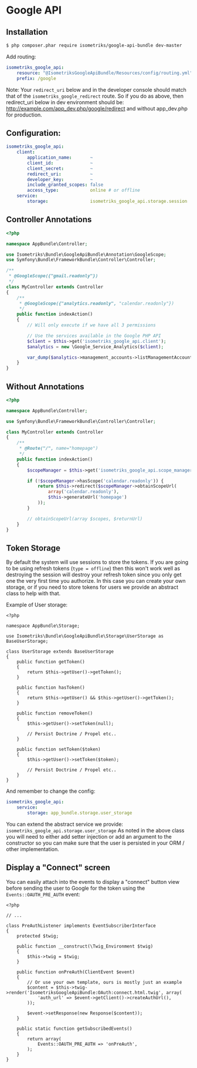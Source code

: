 Google API
==========

Installation
------------

``` bash
$ php composer.phar require isometriks/google-api-bundle dev-master
```

Add routing:

```yaml
isometriks_google_api:
    resource: "@IsometriksGoogleApiBundle/Resources/config/routing.yml"
    prefix: /google
```

Note: Your `redirect_uri` below and in the developer console should match
that of the `isometriks_google_redirect` route. So if you do as above, then
redirect_uri below in dev environment should be:
http://example.com/app_dev.php/google/redirect and without app_dev.php for
production.

Configuration:
--------------

```yaml
isometriks_google_api:
    client:
        application_name:       ~
        client_id:              ~
        client_secret:          ~
        redirect_uri:           ~
        developer_key:          ~
        include_granted_scopes: false
        access_type:            online # or offline
    service:
        storage:                isometriks_google_api.storage.session
```

Controller Annotations
----------------------

```php
<?php

namespace AppBundle\Controller;

use Isometriks\Bundle\GoogleApiBundle\Annotation\GoogleScope;
use Symfony\Bundle\FrameworkBundle\Controller\Controller;

/**
 * @GoogleScope({"gmail.readonly"})
 */
class MyController extends Controller
{
    /**
     * @GoogleScope({"analytics.readonly", "calendar.readonly"})
     */
    public function indexAction()
    {
        // Will only execute if we have all 3 permissions

        // Use the services available in the Google PHP API
        $client = $this->get('isometriks_google_api.client');
        $analytics = new \Google_Service_Analytics($client);

        var_dump($analytics->management_accounts->listManagementAccounts()); // etc
    }
}
```

Without Annotations
-------------------

```php
<?php

namespace AppBundle\Controller;

use Symfony\Bundle\FrameworkBundle\Controller\Controller;

class MyController extends Controller
{
    /**
     * @Route("/", name="homepage")
     */
    public function indexAction()
    {
        $scopeManager = $this->get('isometriks_google_api.scope_manager');

        if (!$scopeManager->hasScope('calendar.readonly')) {
            return $this->redirect($scopeManager->obtainScopeUrl(
                array('calendar.readonly'),
                $this->generateUrl('homepage')
            ));
        }

        // obtainScopeUrl(array $scopes, $returnUrl)
    }
}
```

Token Storage
-------------

By default the system will use sessions to store the tokens. If you are going
to be using refresh tokens (`type = offline`) then this won't work well as
destroying the session will destroy your refresh token since you only get
one the very first time you authorize. In this case you can create your own
storage, or if you need to store tokens for users we provide an abstract class
to help with that.

Example of User storage:

```
<?php

namespace AppBundle\Storage;

use Isometriks\Bundle\GoogleApiBundle\Storage\UserStorage as BaseUserStorage;

class UserStorage extends BaseUserStorage
{
    public function getToken()
    {
        return $this->getUser()->getToken();
    }

    public function hasToken()
    {
        return $this->getUser() && $this->getUser()->getToken();
    }

    public function removeToken()
    {
        $this->getUser()->setToken(null);

        // Persist Doctrine / Propel etc..
    }

    public function setToken($token)
    {
        $this->getUser()->setToken($token);

        // Persist Doctrine / Propel etc..
    }
}

```

And remember to change the config:

```yaml
isometriks_google_api:
    service:
        storage: app_bundle.storage.user_storage
```

You can extend the abstract service we provide: `isometriks_google_api.storage.user_storage`
As noted in the above class you will need to either add setter injection or add an argument
to the constructor so you can make sure that the user is persisted in your ORM / other implementation.

Display a "Connect" screen
--------------------------

You can easily attach into the events to display a "connect" button view before
sending the user to Google for the token using the `Events::OAUTH_PRE_AUTH` event:

```
<?php

// ...

class PreAuthListener implements EventSubscriberInterface
{
    protected $twig;

    public function __construct(\Twig_Environment $twig)
    {
        $this->twig = $twig;
    }

    public function onPreAuth(ClientEvent $event)
    {
        // Or use your own template, ours is mostly just an example
        $content = $this->twig->render('IsometriksGoogleApiBundle:OAuth:connect.html.twig', array(
            'auth_url' => $event->getClient()->createAuthUrl(),
        ));

        $event->setResponse(new Response($content));
    }

    public static function getSubscribedEvents()
    {
        return array(
            Events::OAUTH_PRE_AUTH => 'onPreAuth',
        );
    }
}